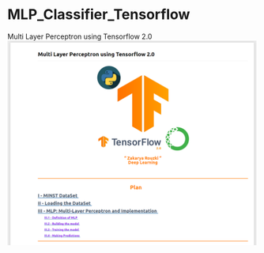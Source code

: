 # MLP_Classifier_Tensorflow
Multi Layer Perceptron using Tensorflow 2.0
<img src="https://github.com/404Zack/MLP_Classifier_Tensorflow/blob/master/DeepLearningTensorflowMLP.png"></img>
